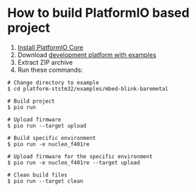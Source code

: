 How to build PlatformIO based project
=====================================

1. [Install PlatformIO Core](http://docs.platformio.org/page/core.html)
2. Download [development platform with examples](https://github.com/platformio/platform-ststm32/archive/develop.zip)
3. Extract ZIP archive
4. Run these commands:

```shell
# Change directory to example
$ cd platform-ststm32/examples/mbed-blink-baremetal

# Build project
$ pio run

# Upload firmware
$ pio run --target upload

# Build specific environment
$ pio run -e nucleo_f401re

# Upload firmware for the specific environment
$ pio run -e nucleo_f401re --target upload

# Clean build files
$ pio run --target clean
```
